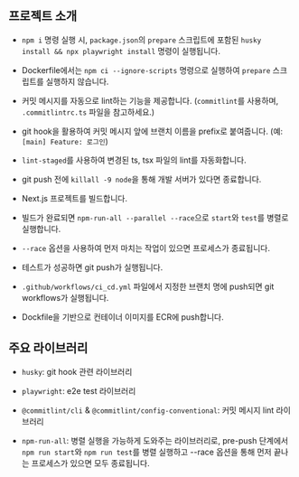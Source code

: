 ## 프로젝트 소개

- `npm i` 명령 실행 시, `package.json`의 `prepare` 스크립트에 포함된 `husky install && npx playwright install` 명령이 실행됩니다.

- Dockerfile에서는 `npm ci --ignore-scripts` 명령으로 실행하여 `prepare` 스크립트를 실행하지 않습니다.

- 커밋 메시지를 자동으로 lint하는 기능을 제공합니다. (`commitlint`를 사용하며, `.commitlintrc.ts` 파일을 참고하세요.)

- git hook을 활용하여 커밋 메시지 앞에 브랜치 이름을 prefix로 붙여줍니다. (예: `[main] Feature: 로그인`)

- `lint-staged`를 사용하여 변경된 ts, tsx 파일의 lint를 자동화합니다.

- git push 전에 `killall -9 node`을 통해 개발 서버가 있다면 종료합니다.

- Next.js 프로젝트를 빌드합니다.

- 빌드가 완료되면 `npm-run-all --parallel --race`으로 `start`와 `test`를 병렬로 실행합니다.

- `--race` 옵션을 사용하여 먼저 마치는 작업이 있으면 프로세스가 종료됩니다.

- 테스트가 성공하면 git push가 실행됩니다.

- `.github/workflows/ci_cd.yml` 파일에서 지정한 브랜치 명에 push되면 git workflows가 실행됩니다.

- Dockfile을 기반으로 컨테이너 이미지를 ECR에 push합니다.

## 주요 라이브러리

- `husky`: git hook 관련 라이브러리

- `playwright`: e2e test 라이브러리

- `@commitlint/cli` & `@commitlint/config-conventional`: 커밋 메시지 lint 라이브러리

- `npm-run-all`: 병렬 실행을 가능하게 도와주는 라이브러리로, pre-push 단계에서 `npm run start`와 `npm run test`를 병렬 실행하고 --race 옵션을 통해 먼저 끝나는 프로세스가 있으면 모두 종료됩니다.
